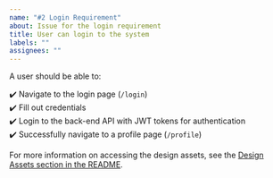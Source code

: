 ```yaml
---
name: "#2 Login Requirement"
about: Issue for the login requirement
title: User can login to the system
labels: ""
assignees: ""
---
```


A user should be able to:

:heavy_check_mark: Navigate to the login page (`/login`)  
:heavy_check_mark: Fill out credentials  
:heavy_check_mark: Login to the back-end API with JWT tokens for authentication  
:heavy_check_mark: Successfully navigate to a profile page (`/profile`)

For more information on accessing the design assets, see the [Design Assets section in the README](https://github.com/OpenClassrooms-Student-Center/Project-10-Bank-API#design-assets).
